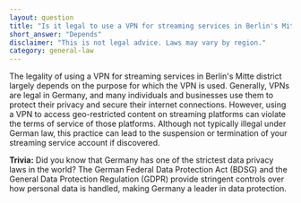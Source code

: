 ```yaml
---
layout: question
title: "Is it legal to use a VPN for streaming services in Berlin's Mitte district?"
short_answer: "Depends"
disclaimer: "This is not legal advice. Laws may vary by region."
category: general-law
---
```

The legality of using a VPN for streaming services in Berlin's Mitte district largely depends on the purpose for which the VPN is used. Generally, VPNs are legal in Germany, and many individuals and businesses use them to protect their privacy and secure their internet connections. However, using a VPN to access geo-restricted content on streaming platforms can violate the terms of service of those platforms. Although not typically illegal under German law, this practice can lead to the suspension or termination of your streaming service account if discovered.

**Trivia:** Did you know that Germany has one of the strictest data privacy laws in the world? The German Federal Data Protection Act (BDSG) and the General Data Protection Regulation (GDPR) provide stringent controls over how personal data is handled, making Germany a leader in data protection.
